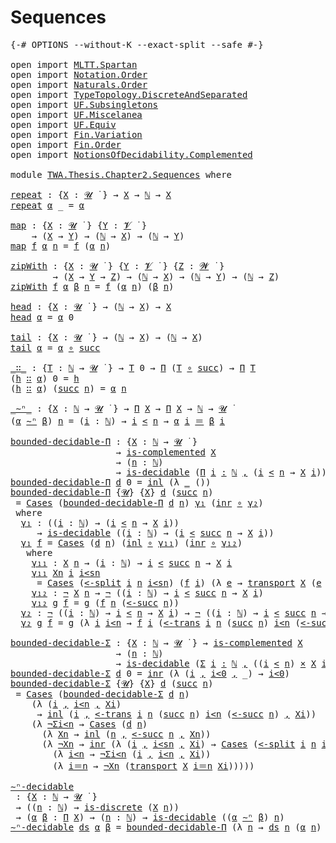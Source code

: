 # Sequences

<pre class="Agda"><a id="22" class="Symbol">{-#</a> <a id="26" class="Keyword">OPTIONS</a> <a id="34" class="Pragma">--without-K</a> <a id="46" class="Pragma">--exact-split</a> <a id="60" class="Pragma">--safe</a> <a id="67" class="Symbol">#-}</a>

<a id="72" class="Keyword">open</a> <a id="77" class="Keyword">import</a> <a id="84" href="MLTT.Spartan.html" class="Module">MLTT.Spartan</a>
<a id="97" class="Keyword">open</a> <a id="102" class="Keyword">import</a> <a id="109" href="Notation.Order.html" class="Module">Notation.Order</a>
<a id="124" class="Keyword">open</a> <a id="129" class="Keyword">import</a> <a id="136" href="Naturals.Order.html" class="Module">Naturals.Order</a>
<a id="151" class="Keyword">open</a> <a id="156" class="Keyword">import</a> <a id="163" href="TypeTopology.DiscreteAndSeparated.html" class="Module">TypeTopology.DiscreteAndSeparated</a>
<a id="197" class="Keyword">open</a> <a id="202" class="Keyword">import</a> <a id="209" href="UF.Subsingletons.html" class="Module">UF.Subsingletons</a>
<a id="226" class="Keyword">open</a> <a id="231" class="Keyword">import</a> <a id="238" href="UF.Miscelanea.html" class="Module">UF.Miscelanea</a>
<a id="252" class="Keyword">open</a> <a id="257" class="Keyword">import</a> <a id="264" href="UF.Equiv.html" class="Module">UF.Equiv</a>
<a id="273" class="Keyword">open</a> <a id="278" class="Keyword">import</a> <a id="285" href="Fin.Variation.html" class="Module">Fin.Variation</a>
<a id="299" class="Keyword">open</a> <a id="304" class="Keyword">import</a> <a id="311" href="Fin.Order.html" class="Module">Fin.Order</a>
<a id="321" class="Keyword">open</a> <a id="326" class="Keyword">import</a> <a id="333" href="NotionsOfDecidability.Complemented.html" class="Module">NotionsOfDecidability.Complemented</a>

<a id="369" class="Keyword">module</a> <a id="376" href="TWA.Thesis.Chapter2.Sequences.html" class="Module">TWA.Thesis.Chapter2.Sequences</a> <a id="406" class="Keyword">where</a>

<a id="repeat"></a><a id="413" href="TWA.Thesis.Chapter2.Sequences.html#413" class="Function">repeat</a> <a id="420" class="Symbol">:</a> <a id="422" class="Symbol">{</a><a id="423" href="TWA.Thesis.Chapter2.Sequences.html#423" class="Bound">X</a> <a id="425" class="Symbol">:</a> <a id="427" href="MLTT.Universes.html#265" class="Generalizable">𝓤</a> <a id="429" href="MLTT.Universes.html#408" class="Function Operator">̇</a> <a id="431" class="Symbol">}</a> <a id="433" class="Symbol">→</a> <a id="435" href="TWA.Thesis.Chapter2.Sequences.html#423" class="Bound">X</a> <a id="437" class="Symbol">→</a> <a id="439" href="MLTT.Natural-Numbers-Type.html#110" class="Datatype">ℕ</a> <a id="441" class="Symbol">→</a> <a id="443" href="TWA.Thesis.Chapter2.Sequences.html#423" class="Bound">X</a>
<a id="445" href="TWA.Thesis.Chapter2.Sequences.html#413" class="Function">repeat</a> <a id="452" href="TWA.Thesis.Chapter2.Sequences.html#452" class="Bound">α</a> <a id="454" class="Symbol">_</a> <a id="456" class="Symbol">=</a> <a id="458" href="TWA.Thesis.Chapter2.Sequences.html#452" class="Bound">α</a>

<a id="map"></a><a id="461" href="TWA.Thesis.Chapter2.Sequences.html#461" class="Function">map</a> <a id="465" class="Symbol">:</a> <a id="467" class="Symbol">{</a><a id="468" href="TWA.Thesis.Chapter2.Sequences.html#468" class="Bound">X</a> <a id="470" class="Symbol">:</a> <a id="472" href="MLTT.Universes.html#265" class="Generalizable">𝓤</a> <a id="474" href="MLTT.Universes.html#408" class="Function Operator">̇</a> <a id="476" class="Symbol">}</a> <a id="478" class="Symbol">{</a><a id="479" href="TWA.Thesis.Chapter2.Sequences.html#479" class="Bound">Y</a> <a id="481" class="Symbol">:</a> <a id="483" href="MLTT.Universes.html#267" class="Generalizable">𝓥</a> <a id="485" href="MLTT.Universes.html#408" class="Function Operator">̇</a> <a id="487" class="Symbol">}</a>
    <a id="493" class="Symbol">→</a> <a id="495" class="Symbol">(</a><a id="496" href="TWA.Thesis.Chapter2.Sequences.html#468" class="Bound">X</a> <a id="498" class="Symbol">→</a> <a id="500" href="TWA.Thesis.Chapter2.Sequences.html#479" class="Bound">Y</a><a id="501" class="Symbol">)</a> <a id="503" class="Symbol">→</a> <a id="505" class="Symbol">(</a><a id="506" href="MLTT.Natural-Numbers-Type.html#110" class="Datatype">ℕ</a> <a id="508" class="Symbol">→</a> <a id="510" href="TWA.Thesis.Chapter2.Sequences.html#468" class="Bound">X</a><a id="511" class="Symbol">)</a> <a id="513" class="Symbol">→</a> <a id="515" class="Symbol">(</a><a id="516" href="MLTT.Natural-Numbers-Type.html#110" class="Datatype">ℕ</a> <a id="518" class="Symbol">→</a> <a id="520" href="TWA.Thesis.Chapter2.Sequences.html#479" class="Bound">Y</a><a id="521" class="Symbol">)</a>
<a id="523" href="TWA.Thesis.Chapter2.Sequences.html#461" class="Function">map</a> <a id="527" href="TWA.Thesis.Chapter2.Sequences.html#527" class="Bound">f</a> <a id="529" href="TWA.Thesis.Chapter2.Sequences.html#529" class="Bound">α</a> <a id="531" href="TWA.Thesis.Chapter2.Sequences.html#531" class="Bound">n</a> <a id="533" class="Symbol">=</a> <a id="535" href="TWA.Thesis.Chapter2.Sequences.html#527" class="Bound">f</a> <a id="537" class="Symbol">(</a><a id="538" href="TWA.Thesis.Chapter2.Sequences.html#529" class="Bound">α</a> <a id="540" href="TWA.Thesis.Chapter2.Sequences.html#531" class="Bound">n</a><a id="541" class="Symbol">)</a>

<a id="zipWith"></a><a id="544" href="TWA.Thesis.Chapter2.Sequences.html#544" class="Function">zipWith</a> <a id="552" class="Symbol">:</a> <a id="554" class="Symbol">{</a><a id="555" href="TWA.Thesis.Chapter2.Sequences.html#555" class="Bound">X</a> <a id="557" class="Symbol">:</a> <a id="559" href="MLTT.Universes.html#265" class="Generalizable">𝓤</a> <a id="561" href="MLTT.Universes.html#408" class="Function Operator">̇</a> <a id="563" class="Symbol">}</a> <a id="565" class="Symbol">{</a><a id="566" href="TWA.Thesis.Chapter2.Sequences.html#566" class="Bound">Y</a> <a id="568" class="Symbol">:</a> <a id="570" href="MLTT.Universes.html#267" class="Generalizable">𝓥</a> <a id="572" href="MLTT.Universes.html#408" class="Function Operator">̇</a> <a id="574" class="Symbol">}</a> <a id="576" class="Symbol">{</a><a id="577" href="TWA.Thesis.Chapter2.Sequences.html#577" class="Bound">Z</a> <a id="579" class="Symbol">:</a> <a id="581" href="MLTT.Universes.html#269" class="Generalizable">𝓦</a> <a id="583" href="MLTT.Universes.html#408" class="Function Operator">̇</a> <a id="585" class="Symbol">}</a>
        <a id="595" class="Symbol">→</a> <a id="597" class="Symbol">(</a><a id="598" href="TWA.Thesis.Chapter2.Sequences.html#555" class="Bound">X</a> <a id="600" class="Symbol">→</a> <a id="602" href="TWA.Thesis.Chapter2.Sequences.html#566" class="Bound">Y</a> <a id="604" class="Symbol">→</a> <a id="606" href="TWA.Thesis.Chapter2.Sequences.html#577" class="Bound">Z</a><a id="607" class="Symbol">)</a> <a id="609" class="Symbol">→</a> <a id="611" class="Symbol">(</a><a id="612" href="MLTT.Natural-Numbers-Type.html#110" class="Datatype">ℕ</a> <a id="614" class="Symbol">→</a> <a id="616" href="TWA.Thesis.Chapter2.Sequences.html#555" class="Bound">X</a><a id="617" class="Symbol">)</a> <a id="619" class="Symbol">→</a> <a id="621" class="Symbol">(</a><a id="622" href="MLTT.Natural-Numbers-Type.html#110" class="Datatype">ℕ</a> <a id="624" class="Symbol">→</a> <a id="626" href="TWA.Thesis.Chapter2.Sequences.html#566" class="Bound">Y</a><a id="627" class="Symbol">)</a> <a id="629" class="Symbol">→</a> <a id="631" class="Symbol">(</a><a id="632" href="MLTT.Natural-Numbers-Type.html#110" class="Datatype">ℕ</a> <a id="634" class="Symbol">→</a> <a id="636" href="TWA.Thesis.Chapter2.Sequences.html#577" class="Bound">Z</a><a id="637" class="Symbol">)</a>
<a id="639" href="TWA.Thesis.Chapter2.Sequences.html#544" class="Function">zipWith</a> <a id="647" href="TWA.Thesis.Chapter2.Sequences.html#647" class="Bound">f</a> <a id="649" href="TWA.Thesis.Chapter2.Sequences.html#649" class="Bound">α</a> <a id="651" href="TWA.Thesis.Chapter2.Sequences.html#651" class="Bound">β</a> <a id="653" href="TWA.Thesis.Chapter2.Sequences.html#653" class="Bound">n</a> <a id="655" class="Symbol">=</a> <a id="657" href="TWA.Thesis.Chapter2.Sequences.html#647" class="Bound">f</a> <a id="659" class="Symbol">(</a><a id="660" href="TWA.Thesis.Chapter2.Sequences.html#649" class="Bound">α</a> <a id="662" href="TWA.Thesis.Chapter2.Sequences.html#653" class="Bound">n</a><a id="663" class="Symbol">)</a> <a id="665" class="Symbol">(</a><a id="666" href="TWA.Thesis.Chapter2.Sequences.html#651" class="Bound">β</a> <a id="668" href="TWA.Thesis.Chapter2.Sequences.html#653" class="Bound">n</a><a id="669" class="Symbol">)</a>

<a id="head"></a><a id="672" href="TWA.Thesis.Chapter2.Sequences.html#672" class="Function">head</a> <a id="677" class="Symbol">:</a> <a id="679" class="Symbol">{</a><a id="680" href="TWA.Thesis.Chapter2.Sequences.html#680" class="Bound">X</a> <a id="682" class="Symbol">:</a> <a id="684" href="MLTT.Universes.html#265" class="Generalizable">𝓤</a> <a id="686" href="MLTT.Universes.html#408" class="Function Operator">̇</a> <a id="688" class="Symbol">}</a> <a id="690" class="Symbol">→</a> <a id="692" class="Symbol">(</a><a id="693" href="MLTT.Natural-Numbers-Type.html#110" class="Datatype">ℕ</a> <a id="695" class="Symbol">→</a> <a id="697" href="TWA.Thesis.Chapter2.Sequences.html#680" class="Bound">X</a><a id="698" class="Symbol">)</a> <a id="700" class="Symbol">→</a> <a id="702" href="TWA.Thesis.Chapter2.Sequences.html#680" class="Bound">X</a>
<a id="704" href="TWA.Thesis.Chapter2.Sequences.html#672" class="Function">head</a> <a id="709" href="TWA.Thesis.Chapter2.Sequences.html#709" class="Bound">α</a> <a id="711" class="Symbol">=</a> <a id="713" href="TWA.Thesis.Chapter2.Sequences.html#709" class="Bound">α</a> <a id="715" class="Number">0</a>

<a id="tail"></a><a id="718" href="TWA.Thesis.Chapter2.Sequences.html#718" class="Function">tail</a> <a id="723" class="Symbol">:</a> <a id="725" class="Symbol">{</a><a id="726" href="TWA.Thesis.Chapter2.Sequences.html#726" class="Bound">X</a> <a id="728" class="Symbol">:</a> <a id="730" href="MLTT.Universes.html#265" class="Generalizable">𝓤</a> <a id="732" href="MLTT.Universes.html#408" class="Function Operator">̇</a> <a id="734" class="Symbol">}</a> <a id="736" class="Symbol">→</a> <a id="738" class="Symbol">(</a><a id="739" href="MLTT.Natural-Numbers-Type.html#110" class="Datatype">ℕ</a> <a id="741" class="Symbol">→</a> <a id="743" href="TWA.Thesis.Chapter2.Sequences.html#726" class="Bound">X</a><a id="744" class="Symbol">)</a> <a id="746" class="Symbol">→</a> <a id="748" class="Symbol">(</a><a id="749" href="MLTT.Natural-Numbers-Type.html#110" class="Datatype">ℕ</a> <a id="751" class="Symbol">→</a> <a id="753" href="TWA.Thesis.Chapter2.Sequences.html#726" class="Bound">X</a><a id="754" class="Symbol">)</a>
<a id="756" href="TWA.Thesis.Chapter2.Sequences.html#718" class="Function">tail</a> <a id="761" href="TWA.Thesis.Chapter2.Sequences.html#761" class="Bound">α</a> <a id="763" class="Symbol">=</a> <a id="765" href="TWA.Thesis.Chapter2.Sequences.html#761" class="Bound">α</a> <a id="767" href="MLTT.Pi.html#527" class="Function Operator">∘</a> <a id="769" href="MLTT.Natural-Numbers-Type.html#137" class="InductiveConstructor">succ</a>

<a id="_∷_"></a><a id="775" href="TWA.Thesis.Chapter2.Sequences.html#775" class="Function Operator">_∷_</a> <a id="779" class="Symbol">:</a> <a id="781" class="Symbol">{</a><a id="782" href="TWA.Thesis.Chapter2.Sequences.html#782" class="Bound">T</a> <a id="784" class="Symbol">:</a> <a id="786" href="MLTT.Natural-Numbers-Type.html#110" class="Datatype">ℕ</a> <a id="788" class="Symbol">→</a> <a id="790" href="MLTT.Universes.html#265" class="Generalizable">𝓤</a> <a id="792" href="MLTT.Universes.html#408" class="Function Operator">̇</a> <a id="794" class="Symbol">}</a> <a id="796" class="Symbol">→</a> <a id="798" href="TWA.Thesis.Chapter2.Sequences.html#782" class="Bound">T</a> <a id="800" class="Number">0</a> <a id="802" class="Symbol">→</a> <a id="804" href="MLTT.Pi.html#178" class="Function">Π</a> <a id="806" class="Symbol">(</a><a id="807" href="TWA.Thesis.Chapter2.Sequences.html#782" class="Bound">T</a> <a id="809" href="MLTT.Pi.html#527" class="Function Operator">∘</a> <a id="811" href="MLTT.Natural-Numbers-Type.html#137" class="InductiveConstructor">succ</a><a id="815" class="Symbol">)</a> <a id="817" class="Symbol">→</a> <a id="819" href="MLTT.Pi.html#178" class="Function">Π</a> <a id="821" href="TWA.Thesis.Chapter2.Sequences.html#782" class="Bound">T</a>
<a id="823" class="Symbol">(</a><a id="824" href="TWA.Thesis.Chapter2.Sequences.html#824" class="Bound">h</a> <a id="826" href="TWA.Thesis.Chapter2.Sequences.html#775" class="Function Operator">∷</a> <a id="828" href="TWA.Thesis.Chapter2.Sequences.html#828" class="Bound">α</a><a id="829" class="Symbol">)</a> <a id="831" class="Number">0</a> <a id="833" class="Symbol">=</a> <a id="835" href="TWA.Thesis.Chapter2.Sequences.html#824" class="Bound">h</a>
<a id="837" class="Symbol">(</a><a id="838" href="TWA.Thesis.Chapter2.Sequences.html#838" class="Bound">h</a> <a id="840" href="TWA.Thesis.Chapter2.Sequences.html#775" class="Function Operator">∷</a> <a id="842" href="TWA.Thesis.Chapter2.Sequences.html#842" class="Bound">α</a><a id="843" class="Symbol">)</a> <a id="845" class="Symbol">(</a><a id="846" href="MLTT.Natural-Numbers-Type.html#137" class="InductiveConstructor">succ</a> <a id="851" href="TWA.Thesis.Chapter2.Sequences.html#851" class="Bound">n</a><a id="852" class="Symbol">)</a> <a id="854" class="Symbol">=</a> <a id="856" href="TWA.Thesis.Chapter2.Sequences.html#842" class="Bound">α</a> <a id="858" href="TWA.Thesis.Chapter2.Sequences.html#851" class="Bound">n</a>

<a id="_∼ⁿ_"></a><a id="861" href="TWA.Thesis.Chapter2.Sequences.html#861" class="Function Operator">_∼ⁿ_</a> <a id="866" class="Symbol">:</a> <a id="868" class="Symbol">{</a><a id="869" href="TWA.Thesis.Chapter2.Sequences.html#869" class="Bound">X</a> <a id="871" class="Symbol">:</a> <a id="873" href="MLTT.Natural-Numbers-Type.html#110" class="Datatype">ℕ</a> <a id="875" class="Symbol">→</a> <a id="877" href="MLTT.Universes.html#265" class="Generalizable">𝓤</a> <a id="879" href="MLTT.Universes.html#408" class="Function Operator">̇</a> <a id="881" class="Symbol">}</a> <a id="883" class="Symbol">→</a> <a id="885" href="MLTT.Pi.html#178" class="Function">Π</a> <a id="887" href="TWA.Thesis.Chapter2.Sequences.html#869" class="Bound">X</a> <a id="889" class="Symbol">→</a> <a id="891" href="MLTT.Pi.html#178" class="Function">Π</a> <a id="893" href="TWA.Thesis.Chapter2.Sequences.html#869" class="Bound">X</a> <a id="895" class="Symbol">→</a> <a id="897" href="MLTT.Natural-Numbers-Type.html#110" class="Datatype">ℕ</a> <a id="899" class="Symbol">→</a> <a id="901" href="MLTT.Universes.html#265" class="Generalizable">𝓤</a> <a id="903" href="MLTT.Universes.html#408" class="Function Operator">̇</a>
<a id="905" class="Symbol">(</a><a id="906" href="TWA.Thesis.Chapter2.Sequences.html#906" class="Bound">α</a> <a id="908" href="TWA.Thesis.Chapter2.Sequences.html#861" class="Function Operator">∼ⁿ</a> <a id="911" href="TWA.Thesis.Chapter2.Sequences.html#911" class="Bound">β</a><a id="912" class="Symbol">)</a> <a id="914" href="TWA.Thesis.Chapter2.Sequences.html#914" class="Bound">n</a> <a id="916" class="Symbol">=</a> <a id="918" class="Symbol">(</a><a id="919" href="TWA.Thesis.Chapter2.Sequences.html#919" class="Bound">i</a> <a id="921" class="Symbol">:</a> <a id="923" href="MLTT.Natural-Numbers-Type.html#110" class="Datatype">ℕ</a><a id="924" class="Symbol">)</a> <a id="926" class="Symbol">→</a> <a id="928" href="TWA.Thesis.Chapter2.Sequences.html#919" class="Bound">i</a> <a id="930" href="Notation.Order.html#287" class="Field Operator">&lt;</a> <a id="932" href="TWA.Thesis.Chapter2.Sequences.html#914" class="Bound">n</a> <a id="934" class="Symbol">→</a> <a id="936" href="TWA.Thesis.Chapter2.Sequences.html#906" class="Bound">α</a> <a id="938" href="TWA.Thesis.Chapter2.Sequences.html#919" class="Bound">i</a> <a id="940" href="MLTT.Id.html#207" class="Datatype Operator">＝</a> <a id="942" href="TWA.Thesis.Chapter2.Sequences.html#911" class="Bound">β</a> <a id="944" href="TWA.Thesis.Chapter2.Sequences.html#919" class="Bound">i</a>

<a id="bounded-decidable-Π"></a><a id="947" href="TWA.Thesis.Chapter2.Sequences.html#947" class="Function">bounded-decidable-Π</a> <a id="967" class="Symbol">:</a> <a id="969" class="Symbol">{</a><a id="970" href="TWA.Thesis.Chapter2.Sequences.html#970" class="Bound">X</a> <a id="972" class="Symbol">:</a> <a id="974" href="MLTT.Natural-Numbers-Type.html#110" class="Datatype">ℕ</a> <a id="976" class="Symbol">→</a> <a id="978" href="MLTT.Universes.html#265" class="Generalizable">𝓤</a> <a id="980" href="MLTT.Universes.html#408" class="Function Operator">̇</a> <a id="982" class="Symbol">}</a>
                    <a id="1004" class="Symbol">→</a> <a id="1006" href="NotionsOfDecidability.Complemented.html#500" class="Function">is-complemented</a> <a id="1022" href="TWA.Thesis.Chapter2.Sequences.html#970" class="Bound">X</a>
                    <a id="1044" class="Symbol">→</a> <a id="1046" class="Symbol">(</a><a id="1047" href="TWA.Thesis.Chapter2.Sequences.html#1047" class="Bound">n</a> <a id="1049" class="Symbol">:</a> <a id="1051" href="MLTT.Natural-Numbers-Type.html#110" class="Datatype">ℕ</a><a id="1052" class="Symbol">)</a>
                    <a id="1074" class="Symbol">→</a> <a id="1076" href="MLTT.Negation.html#625" class="Function">is-decidable</a> <a id="1089" class="Symbol">(</a><a id="1090" href="MLTT.Pi.html#335" class="Function">Π</a> <a id="1092" href="TWA.Thesis.Chapter2.Sequences.html#1092" class="Bound">i</a> <a id="1094" href="MLTT.Pi.html#335" class="Function">꞉</a> <a id="1096" href="MLTT.Natural-Numbers-Type.html#110" class="Datatype">ℕ</a> <a id="1098" href="MLTT.Pi.html#335" class="Function">,</a> <a id="1100" class="Symbol">(</a><a id="1101" href="TWA.Thesis.Chapter2.Sequences.html#1092" class="Bound">i</a> <a id="1103" href="Notation.Order.html#287" class="Field Operator">&lt;</a> <a id="1105" href="TWA.Thesis.Chapter2.Sequences.html#1047" class="Bound">n</a> <a id="1107" class="Symbol">→</a> <a id="1109" href="TWA.Thesis.Chapter2.Sequences.html#970" class="Bound">X</a> <a id="1111" href="TWA.Thesis.Chapter2.Sequences.html#1092" class="Bound">i</a><a id="1112" class="Symbol">))</a>
<a id="1115" href="TWA.Thesis.Chapter2.Sequences.html#947" class="Function">bounded-decidable-Π</a> <a id="1135" href="TWA.Thesis.Chapter2.Sequences.html#1135" class="Bound">d</a> <a id="1137" class="Number">0</a> <a id="1139" class="Symbol">=</a> <a id="1141" href="MLTT.Plus-Type.html#184" class="InductiveConstructor">inl</a> <a id="1145" class="Symbol">(λ</a> <a id="1148" href="TWA.Thesis.Chapter2.Sequences.html#1148" class="Bound">_</a> <a id="1150" class="Symbol">())</a>
<a id="1154" href="TWA.Thesis.Chapter2.Sequences.html#947" class="Function">bounded-decidable-Π</a> <a id="1174" class="Symbol">{</a><a id="1175" href="TWA.Thesis.Chapter2.Sequences.html#1175" class="Bound">𝓤</a><a id="1176" class="Symbol">}</a> <a id="1178" class="Symbol">{</a><a id="1179" href="TWA.Thesis.Chapter2.Sequences.html#1179" class="Bound">X</a><a id="1180" class="Symbol">}</a> <a id="1182" href="TWA.Thesis.Chapter2.Sequences.html#1182" class="Bound">d</a> <a id="1184" class="Symbol">(</a><a id="1185" href="MLTT.Natural-Numbers-Type.html#137" class="InductiveConstructor">succ</a> <a id="1190" href="TWA.Thesis.Chapter2.Sequences.html#1190" class="Bound">n</a><a id="1191" class="Symbol">)</a>
 <a id="1194" class="Symbol">=</a> <a id="1196" href="MLTT.Plus.html#597" class="Function">Cases</a> <a id="1202" class="Symbol">(</a><a id="1203" href="TWA.Thesis.Chapter2.Sequences.html#947" class="Function">bounded-decidable-Π</a> <a id="1223" href="TWA.Thesis.Chapter2.Sequences.html#1182" class="Bound">d</a> <a id="1225" href="TWA.Thesis.Chapter2.Sequences.html#1190" class="Bound">n</a><a id="1226" class="Symbol">)</a> <a id="1228" href="TWA.Thesis.Chapter2.Sequences.html#1251" class="Function">γ₁</a> <a id="1231" class="Symbol">(</a><a id="1232" href="MLTT.Plus-Type.html#201" class="InductiveConstructor">inr</a> <a id="1236" href="MLTT.Pi.html#527" class="Function Operator">∘</a> <a id="1238" href="TWA.Thesis.Chapter2.Sequences.html#1600" class="Function">γ₂</a><a id="1240" class="Symbol">)</a>
 <a id="1243" class="Keyword">where</a>
  <a id="1251" href="TWA.Thesis.Chapter2.Sequences.html#1251" class="Function">γ₁</a> <a id="1254" class="Symbol">:</a> <a id="1256" class="Symbol">((</a><a id="1258" href="TWA.Thesis.Chapter2.Sequences.html#1258" class="Bound">i</a> <a id="1260" class="Symbol">:</a> <a id="1262" href="MLTT.Natural-Numbers-Type.html#110" class="Datatype">ℕ</a><a id="1263" class="Symbol">)</a> <a id="1265" class="Symbol">→</a> <a id="1267" class="Symbol">(</a><a id="1268" href="TWA.Thesis.Chapter2.Sequences.html#1258" class="Bound">i</a> <a id="1270" href="Notation.Order.html#287" class="Field Operator">&lt;</a> <a id="1272" href="TWA.Thesis.Chapter2.Sequences.html#1190" class="Bound">n</a> <a id="1274" class="Symbol">→</a> <a id="1276" href="TWA.Thesis.Chapter2.Sequences.html#1179" class="Bound">X</a> <a id="1278" href="TWA.Thesis.Chapter2.Sequences.html#1258" class="Bound">i</a><a id="1279" class="Symbol">))</a>
     <a id="1287" class="Symbol">→</a> <a id="1289" href="MLTT.Negation.html#625" class="Function">is-decidable</a> <a id="1302" class="Symbol">((</a><a id="1304" href="TWA.Thesis.Chapter2.Sequences.html#1304" class="Bound">i</a> <a id="1306" class="Symbol">:</a> <a id="1308" href="MLTT.Natural-Numbers-Type.html#110" class="Datatype">ℕ</a><a id="1309" class="Symbol">)</a> <a id="1311" class="Symbol">→</a> <a id="1313" class="Symbol">(</a><a id="1314" href="TWA.Thesis.Chapter2.Sequences.html#1304" class="Bound">i</a> <a id="1316" href="Notation.Order.html#287" class="Field Operator">&lt;</a> <a id="1318" href="MLTT.Natural-Numbers-Type.html#137" class="InductiveConstructor">succ</a> <a id="1323" href="TWA.Thesis.Chapter2.Sequences.html#1190" class="Bound">n</a> <a id="1325" class="Symbol">→</a> <a id="1327" href="TWA.Thesis.Chapter2.Sequences.html#1179" class="Bound">X</a> <a id="1329" href="TWA.Thesis.Chapter2.Sequences.html#1304" class="Bound">i</a><a id="1330" class="Symbol">))</a>
  <a id="1335" href="TWA.Thesis.Chapter2.Sequences.html#1251" class="Function">γ₁</a> <a id="1338" href="TWA.Thesis.Chapter2.Sequences.html#1338" class="Bound">f</a> <a id="1340" class="Symbol">=</a> <a id="1342" href="MLTT.Plus.html#597" class="Function">Cases</a> <a id="1348" class="Symbol">(</a><a id="1349" href="TWA.Thesis.Chapter2.Sequences.html#1182" class="Bound">d</a> <a id="1351" href="TWA.Thesis.Chapter2.Sequences.html#1190" class="Bound">n</a><a id="1352" class="Symbol">)</a> <a id="1354" class="Symbol">(</a><a id="1355" href="MLTT.Plus-Type.html#184" class="InductiveConstructor">inl</a> <a id="1359" href="MLTT.Pi.html#527" class="Function Operator">∘</a> <a id="1361" href="TWA.Thesis.Chapter2.Sequences.html#1391" class="Function">γ₁₁</a><a id="1364" class="Symbol">)</a> <a id="1366" class="Symbol">(</a><a id="1367" href="MLTT.Plus-Type.html#201" class="InductiveConstructor">inr</a> <a id="1371" href="MLTT.Pi.html#527" class="Function Operator">∘</a> <a id="1373" href="TWA.Thesis.Chapter2.Sequences.html#1520" class="Function">γ₁₂</a><a id="1376" class="Symbol">)</a>
   <a id="1381" class="Keyword">where</a>
    <a id="1391" href="TWA.Thesis.Chapter2.Sequences.html#1391" class="Function">γ₁₁</a> <a id="1395" class="Symbol">:</a> <a id="1397" href="TWA.Thesis.Chapter2.Sequences.html#1179" class="Bound">X</a> <a id="1399" href="TWA.Thesis.Chapter2.Sequences.html#1190" class="Bound">n</a> <a id="1401" class="Symbol">→</a> <a id="1403" class="Symbol">(</a><a id="1404" href="TWA.Thesis.Chapter2.Sequences.html#1404" class="Bound">i</a> <a id="1406" class="Symbol">:</a> <a id="1408" href="MLTT.Natural-Numbers-Type.html#110" class="Datatype">ℕ</a><a id="1409" class="Symbol">)</a> <a id="1411" class="Symbol">→</a> <a id="1413" href="TWA.Thesis.Chapter2.Sequences.html#1404" class="Bound">i</a> <a id="1415" href="Notation.Order.html#287" class="Field Operator">&lt;</a> <a id="1417" href="MLTT.Natural-Numbers-Type.html#137" class="InductiveConstructor">succ</a> <a id="1422" href="TWA.Thesis.Chapter2.Sequences.html#1190" class="Bound">n</a> <a id="1424" class="Symbol">→</a> <a id="1426" href="TWA.Thesis.Chapter2.Sequences.html#1179" class="Bound">X</a> <a id="1428" href="TWA.Thesis.Chapter2.Sequences.html#1404" class="Bound">i</a>
    <a id="1434" href="TWA.Thesis.Chapter2.Sequences.html#1391" class="Function">γ₁₁</a> <a id="1438" href="TWA.Thesis.Chapter2.Sequences.html#1438" class="Bound">Xn</a> <a id="1441" href="TWA.Thesis.Chapter2.Sequences.html#1441" class="Bound">i</a> <a id="1443" href="TWA.Thesis.Chapter2.Sequences.html#1443" class="Bound">i&lt;sn</a>
     <a id="1453" class="Symbol">=</a> <a id="1455" href="MLTT.Plus.html#597" class="Function">Cases</a> <a id="1461" class="Symbol">(</a><a id="1462" href="Naturals.Order.html#5565" class="Function">&lt;-split</a> <a id="1470" href="TWA.Thesis.Chapter2.Sequences.html#1441" class="Bound">i</a> <a id="1472" href="TWA.Thesis.Chapter2.Sequences.html#1190" class="Bound">n</a> <a id="1474" href="TWA.Thesis.Chapter2.Sequences.html#1443" class="Bound">i&lt;sn</a><a id="1478" class="Symbol">)</a> <a id="1480" class="Symbol">(</a><a id="1481" href="TWA.Thesis.Chapter2.Sequences.html#1338" class="Bound">f</a> <a id="1483" href="TWA.Thesis.Chapter2.Sequences.html#1441" class="Bound">i</a><a id="1484" class="Symbol">)</a> <a id="1486" class="Symbol">(λ</a> <a id="1489" href="TWA.Thesis.Chapter2.Sequences.html#1489" class="Bound">e</a> <a id="1491" class="Symbol">→</a> <a id="1493" href="MLTT.Id.html#750" class="Function">transport</a> <a id="1503" href="TWA.Thesis.Chapter2.Sequences.html#1179" class="Bound">X</a> <a id="1505" class="Symbol">(</a><a id="1506" href="TWA.Thesis.Chapter2.Sequences.html#1489" class="Bound">e</a> <a id="1508" href="MLTT.Id.html#1070" class="Function Operator">⁻¹</a><a id="1510" class="Symbol">)</a> <a id="1512" href="TWA.Thesis.Chapter2.Sequences.html#1438" class="Bound">Xn</a><a id="1514" class="Symbol">)</a>
    <a id="1520" href="TWA.Thesis.Chapter2.Sequences.html#1520" class="Function">γ₁₂</a> <a id="1524" class="Symbol">:</a> <a id="1526" href="MLTT.Negation.html#319" class="Function Operator">¬</a> <a id="1528" href="TWA.Thesis.Chapter2.Sequences.html#1179" class="Bound">X</a> <a id="1530" href="TWA.Thesis.Chapter2.Sequences.html#1190" class="Bound">n</a> <a id="1532" class="Symbol">→</a> <a id="1534" href="MLTT.Negation.html#319" class="Function Operator">¬</a> <a id="1536" class="Symbol">((</a><a id="1538" href="TWA.Thesis.Chapter2.Sequences.html#1538" class="Bound">i</a> <a id="1540" class="Symbol">:</a> <a id="1542" href="MLTT.Natural-Numbers-Type.html#110" class="Datatype">ℕ</a><a id="1543" class="Symbol">)</a> <a id="1545" class="Symbol">→</a> <a id="1547" href="TWA.Thesis.Chapter2.Sequences.html#1538" class="Bound">i</a> <a id="1549" href="Notation.Order.html#287" class="Field Operator">&lt;</a> <a id="1551" href="MLTT.Natural-Numbers-Type.html#137" class="InductiveConstructor">succ</a> <a id="1556" href="TWA.Thesis.Chapter2.Sequences.html#1190" class="Bound">n</a> <a id="1558" class="Symbol">→</a> <a id="1560" href="TWA.Thesis.Chapter2.Sequences.html#1179" class="Bound">X</a> <a id="1562" href="TWA.Thesis.Chapter2.Sequences.html#1538" class="Bound">i</a><a id="1563" class="Symbol">)</a>
    <a id="1569" href="TWA.Thesis.Chapter2.Sequences.html#1520" class="Function">γ₁₂</a> <a id="1573" href="TWA.Thesis.Chapter2.Sequences.html#1573" class="Bound">g</a> <a id="1575" href="TWA.Thesis.Chapter2.Sequences.html#1575" class="Bound">f</a> <a id="1577" class="Symbol">=</a> <a id="1579" href="TWA.Thesis.Chapter2.Sequences.html#1573" class="Bound">g</a> <a id="1581" class="Symbol">(</a><a id="1582" href="TWA.Thesis.Chapter2.Sequences.html#1575" class="Bound">f</a> <a id="1584" href="TWA.Thesis.Chapter2.Sequences.html#1190" class="Bound">n</a> <a id="1586" class="Symbol">(</a><a id="1587" href="Naturals.Order.html#4125" class="Function">&lt;-succ</a> <a id="1594" href="TWA.Thesis.Chapter2.Sequences.html#1190" class="Bound">n</a><a id="1595" class="Symbol">))</a>
  <a id="1600" href="TWA.Thesis.Chapter2.Sequences.html#1600" class="Function">γ₂</a> <a id="1603" class="Symbol">:</a> <a id="1605" href="MLTT.Negation.html#319" class="Function Operator">¬</a> <a id="1607" class="Symbol">((</a><a id="1609" href="TWA.Thesis.Chapter2.Sequences.html#1609" class="Bound">i</a> <a id="1611" class="Symbol">:</a> <a id="1613" href="MLTT.Natural-Numbers-Type.html#110" class="Datatype">ℕ</a><a id="1614" class="Symbol">)</a> <a id="1616" class="Symbol">→</a> <a id="1618" href="TWA.Thesis.Chapter2.Sequences.html#1609" class="Bound">i</a> <a id="1620" href="Notation.Order.html#287" class="Field Operator">&lt;</a> <a id="1622" href="TWA.Thesis.Chapter2.Sequences.html#1190" class="Bound">n</a> <a id="1624" class="Symbol">→</a> <a id="1626" href="TWA.Thesis.Chapter2.Sequences.html#1179" class="Bound">X</a> <a id="1628" href="TWA.Thesis.Chapter2.Sequences.html#1609" class="Bound">i</a><a id="1629" class="Symbol">)</a> <a id="1631" class="Symbol">→</a> <a id="1633" href="MLTT.Negation.html#319" class="Function Operator">¬</a> <a id="1635" class="Symbol">((</a><a id="1637" href="TWA.Thesis.Chapter2.Sequences.html#1637" class="Bound">i</a> <a id="1639" class="Symbol">:</a> <a id="1641" href="MLTT.Natural-Numbers-Type.html#110" class="Datatype">ℕ</a><a id="1642" class="Symbol">)</a> <a id="1644" class="Symbol">→</a> <a id="1646" href="TWA.Thesis.Chapter2.Sequences.html#1637" class="Bound">i</a> <a id="1648" href="Notation.Order.html#287" class="Field Operator">&lt;</a> <a id="1650" href="MLTT.Natural-Numbers-Type.html#137" class="InductiveConstructor">succ</a> <a id="1655" href="TWA.Thesis.Chapter2.Sequences.html#1190" class="Bound">n</a> <a id="1657" class="Symbol">→</a> <a id="1659" href="TWA.Thesis.Chapter2.Sequences.html#1179" class="Bound">X</a> <a id="1661" href="TWA.Thesis.Chapter2.Sequences.html#1637" class="Bound">i</a><a id="1662" class="Symbol">)</a>
  <a id="1666" href="TWA.Thesis.Chapter2.Sequences.html#1600" class="Function">γ₂</a> <a id="1669" href="TWA.Thesis.Chapter2.Sequences.html#1669" class="Bound">g</a> <a id="1671" href="TWA.Thesis.Chapter2.Sequences.html#1671" class="Bound">f</a> <a id="1673" class="Symbol">=</a> <a id="1675" href="TWA.Thesis.Chapter2.Sequences.html#1669" class="Bound">g</a> <a id="1677" class="Symbol">(λ</a> <a id="1680" href="TWA.Thesis.Chapter2.Sequences.html#1680" class="Bound">i</a> <a id="1682" href="TWA.Thesis.Chapter2.Sequences.html#1682" class="Bound">i&lt;n</a> <a id="1686" class="Symbol">→</a> <a id="1688" href="TWA.Thesis.Chapter2.Sequences.html#1671" class="Bound">f</a> <a id="1690" href="TWA.Thesis.Chapter2.Sequences.html#1680" class="Bound">i</a> <a id="1692" class="Symbol">(</a><a id="1693" href="Naturals.Order.html#5450" class="Function">&lt;-trans</a> <a id="1701" href="TWA.Thesis.Chapter2.Sequences.html#1680" class="Bound">i</a> <a id="1703" href="TWA.Thesis.Chapter2.Sequences.html#1190" class="Bound">n</a> <a id="1705" class="Symbol">(</a><a id="1706" href="MLTT.Natural-Numbers-Type.html#137" class="InductiveConstructor">succ</a> <a id="1711" href="TWA.Thesis.Chapter2.Sequences.html#1190" class="Bound">n</a><a id="1712" class="Symbol">)</a> <a id="1714" href="TWA.Thesis.Chapter2.Sequences.html#1682" class="Bound">i&lt;n</a> <a id="1718" class="Symbol">(</a><a id="1719" href="Naturals.Order.html#4125" class="Function">&lt;-succ</a> <a id="1726" href="TWA.Thesis.Chapter2.Sequences.html#1190" class="Bound">n</a><a id="1727" class="Symbol">)))</a>

<a id="bounded-decidable-Σ"></a><a id="1732" href="TWA.Thesis.Chapter2.Sequences.html#1732" class="Function">bounded-decidable-Σ</a> <a id="1752" class="Symbol">:</a> <a id="1754" class="Symbol">{</a><a id="1755" href="TWA.Thesis.Chapter2.Sequences.html#1755" class="Bound">X</a> <a id="1757" class="Symbol">:</a> <a id="1759" href="MLTT.Natural-Numbers-Type.html#110" class="Datatype">ℕ</a> <a id="1761" class="Symbol">→</a> <a id="1763" href="MLTT.Universes.html#265" class="Generalizable">𝓤</a> <a id="1765" href="MLTT.Universes.html#408" class="Function Operator">̇</a> <a id="1767" class="Symbol">}</a> <a id="1769" class="Symbol">→</a> <a id="1771" href="NotionsOfDecidability.Complemented.html#500" class="Function">is-complemented</a> <a id="1787" href="TWA.Thesis.Chapter2.Sequences.html#1755" class="Bound">X</a>
                    <a id="1809" class="Symbol">→</a> <a id="1811" class="Symbol">(</a><a id="1812" href="TWA.Thesis.Chapter2.Sequences.html#1812" class="Bound">n</a> <a id="1814" class="Symbol">:</a> <a id="1816" href="MLTT.Natural-Numbers-Type.html#110" class="Datatype">ℕ</a><a id="1817" class="Symbol">)</a>
                    <a id="1839" class="Symbol">→</a> <a id="1841" href="MLTT.Negation.html#625" class="Function">is-decidable</a> <a id="1854" class="Symbol">(</a><a id="1855" href="MLTT.Sigma.html#437" class="Function">Σ</a> <a id="1857" href="TWA.Thesis.Chapter2.Sequences.html#1857" class="Bound">i</a> <a id="1859" href="MLTT.Sigma.html#437" class="Function">꞉</a> <a id="1861" href="MLTT.Natural-Numbers-Type.html#110" class="Datatype">ℕ</a> <a id="1863" href="MLTT.Sigma.html#437" class="Function">,</a> <a id="1865" class="Symbol">((</a><a id="1867" href="TWA.Thesis.Chapter2.Sequences.html#1857" class="Bound">i</a> <a id="1869" href="Notation.Order.html#287" class="Field Operator">&lt;</a> <a id="1871" href="TWA.Thesis.Chapter2.Sequences.html#1812" class="Bound">n</a><a id="1872" class="Symbol">)</a> <a id="1874" href="MLTT.Sigma.html#572" class="Function Operator">×</a> <a id="1876" href="TWA.Thesis.Chapter2.Sequences.html#1755" class="Bound">X</a> <a id="1878" href="TWA.Thesis.Chapter2.Sequences.html#1857" class="Bound">i</a><a id="1879" class="Symbol">))</a>
<a id="1882" href="TWA.Thesis.Chapter2.Sequences.html#1732" class="Function">bounded-decidable-Σ</a> <a id="1902" href="TWA.Thesis.Chapter2.Sequences.html#1902" class="Bound">d</a> <a id="1904" class="Number">0</a> <a id="1906" class="Symbol">=</a> <a id="1908" href="MLTT.Plus-Type.html#201" class="InductiveConstructor">inr</a> <a id="1912" class="Symbol">(λ</a> <a id="1915" class="Symbol">(</a><a id="1916" href="TWA.Thesis.Chapter2.Sequences.html#1916" class="Bound">i</a> <a id="1918" href="MLTT.Sigma.html#409" class="InductiveConstructor Operator">,</a> <a id="1920" href="TWA.Thesis.Chapter2.Sequences.html#1920" class="Bound">i&lt;0</a> <a id="1924" href="MLTT.Sigma.html#409" class="InductiveConstructor Operator">,</a> <a id="1926" class="Symbol">_)</a> <a id="1929" class="Symbol">→</a> <a id="1931" href="TWA.Thesis.Chapter2.Sequences.html#1920" class="Bound">i&lt;0</a><a id="1934" class="Symbol">)</a>
<a id="1936" href="TWA.Thesis.Chapter2.Sequences.html#1732" class="Function">bounded-decidable-Σ</a> <a id="1956" class="Symbol">{</a><a id="1957" href="TWA.Thesis.Chapter2.Sequences.html#1957" class="Bound">𝓤</a><a id="1958" class="Symbol">}</a> <a id="1960" class="Symbol">{</a><a id="1961" href="TWA.Thesis.Chapter2.Sequences.html#1961" class="Bound">X</a><a id="1962" class="Symbol">}</a> <a id="1964" href="TWA.Thesis.Chapter2.Sequences.html#1964" class="Bound">d</a> <a id="1966" class="Symbol">(</a><a id="1967" href="MLTT.Natural-Numbers-Type.html#137" class="InductiveConstructor">succ</a> <a id="1972" href="TWA.Thesis.Chapter2.Sequences.html#1972" class="Bound">n</a><a id="1973" class="Symbol">)</a>
 <a id="1976" class="Symbol">=</a> <a id="1978" href="MLTT.Plus.html#597" class="Function">Cases</a> <a id="1984" class="Symbol">(</a><a id="1985" href="TWA.Thesis.Chapter2.Sequences.html#1732" class="Function">bounded-decidable-Σ</a> <a id="2005" href="TWA.Thesis.Chapter2.Sequences.html#1964" class="Bound">d</a> <a id="2007" href="TWA.Thesis.Chapter2.Sequences.html#1972" class="Bound">n</a><a id="2008" class="Symbol">)</a>
    <a id="2014" class="Symbol">(λ</a> <a id="2017" class="Symbol">(</a><a id="2018" href="TWA.Thesis.Chapter2.Sequences.html#2018" class="Bound">i</a> <a id="2020" href="MLTT.Sigma.html#409" class="InductiveConstructor Operator">,</a> <a id="2022" href="TWA.Thesis.Chapter2.Sequences.html#2022" class="Bound">i&lt;n</a> <a id="2026" href="MLTT.Sigma.html#409" class="InductiveConstructor Operator">,</a> <a id="2028" href="TWA.Thesis.Chapter2.Sequences.html#2028" class="Bound">Xi</a><a id="2030" class="Symbol">)</a>
     <a id="2037" class="Symbol">→</a> <a id="2039" href="MLTT.Plus-Type.html#184" class="InductiveConstructor">inl</a> <a id="2043" class="Symbol">(</a><a id="2044" href="TWA.Thesis.Chapter2.Sequences.html#2018" class="Bound">i</a> <a id="2046" href="MLTT.Sigma.html#409" class="InductiveConstructor Operator">,</a> <a id="2048" href="Naturals.Order.html#5450" class="Function">&lt;-trans</a> <a id="2056" href="TWA.Thesis.Chapter2.Sequences.html#2018" class="Bound">i</a> <a id="2058" href="TWA.Thesis.Chapter2.Sequences.html#1972" class="Bound">n</a> <a id="2060" class="Symbol">(</a><a id="2061" href="MLTT.Natural-Numbers-Type.html#137" class="InductiveConstructor">succ</a> <a id="2066" href="TWA.Thesis.Chapter2.Sequences.html#1972" class="Bound">n</a><a id="2067" class="Symbol">)</a> <a id="2069" href="TWA.Thesis.Chapter2.Sequences.html#2022" class="Bound">i&lt;n</a> <a id="2073" class="Symbol">(</a><a id="2074" href="Naturals.Order.html#4125" class="Function">&lt;-succ</a> <a id="2081" href="TWA.Thesis.Chapter2.Sequences.html#1972" class="Bound">n</a><a id="2082" class="Symbol">)</a> <a id="2084" href="MLTT.Sigma.html#409" class="InductiveConstructor Operator">,</a> <a id="2086" href="TWA.Thesis.Chapter2.Sequences.html#2028" class="Bound">Xi</a><a id="2088" class="Symbol">))</a>
    <a id="2095" class="Symbol">(λ</a> <a id="2098" href="TWA.Thesis.Chapter2.Sequences.html#2098" class="Bound">¬Σi&lt;n</a> <a id="2104" class="Symbol">→</a> <a id="2106" href="MLTT.Plus.html#597" class="Function">Cases</a> <a id="2112" class="Symbol">(</a><a id="2113" href="TWA.Thesis.Chapter2.Sequences.html#1964" class="Bound">d</a> <a id="2115" href="TWA.Thesis.Chapter2.Sequences.html#1972" class="Bound">n</a><a id="2116" class="Symbol">)</a>
      <a id="2124" class="Symbol">(λ</a> <a id="2127" href="TWA.Thesis.Chapter2.Sequences.html#2127" class="Bound">Xn</a> <a id="2130" class="Symbol">→</a> <a id="2132" href="MLTT.Plus-Type.html#184" class="InductiveConstructor">inl</a> <a id="2136" class="Symbol">(</a><a id="2137" href="TWA.Thesis.Chapter2.Sequences.html#1972" class="Bound">n</a> <a id="2139" href="MLTT.Sigma.html#409" class="InductiveConstructor Operator">,</a> <a id="2141" href="Naturals.Order.html#4125" class="Function">&lt;-succ</a> <a id="2148" href="TWA.Thesis.Chapter2.Sequences.html#1972" class="Bound">n</a> <a id="2150" href="MLTT.Sigma.html#409" class="InductiveConstructor Operator">,</a> <a id="2152" href="TWA.Thesis.Chapter2.Sequences.html#2127" class="Bound">Xn</a><a id="2154" class="Symbol">))</a>
      <a id="2163" class="Symbol">(λ</a> <a id="2166" href="TWA.Thesis.Chapter2.Sequences.html#2166" class="Bound">¬Xn</a> <a id="2170" class="Symbol">→</a> <a id="2172" href="MLTT.Plus-Type.html#201" class="InductiveConstructor">inr</a> <a id="2176" class="Symbol">(λ</a> <a id="2179" class="Symbol">(</a><a id="2180" href="TWA.Thesis.Chapter2.Sequences.html#2180" class="Bound">i</a> <a id="2182" href="MLTT.Sigma.html#409" class="InductiveConstructor Operator">,</a> <a id="2184" href="TWA.Thesis.Chapter2.Sequences.html#2184" class="Bound">i&lt;sn</a> <a id="2189" href="MLTT.Sigma.html#409" class="InductiveConstructor Operator">,</a> <a id="2191" href="TWA.Thesis.Chapter2.Sequences.html#2191" class="Bound">Xi</a><a id="2193" class="Symbol">)</a> <a id="2195" class="Symbol">→</a> <a id="2197" href="MLTT.Plus.html#597" class="Function">Cases</a> <a id="2203" class="Symbol">(</a><a id="2204" href="Naturals.Order.html#5565" class="Function">&lt;-split</a> <a id="2212" href="TWA.Thesis.Chapter2.Sequences.html#2180" class="Bound">i</a> <a id="2214" href="TWA.Thesis.Chapter2.Sequences.html#1972" class="Bound">n</a> <a id="2216" href="TWA.Thesis.Chapter2.Sequences.html#2184" class="Bound">i&lt;sn</a><a id="2220" class="Symbol">)</a>
        <a id="2230" class="Symbol">(λ</a> <a id="2233" href="TWA.Thesis.Chapter2.Sequences.html#2233" class="Bound">i&lt;n</a> <a id="2237" class="Symbol">→</a> <a id="2239" href="TWA.Thesis.Chapter2.Sequences.html#2098" class="Bound">¬Σi&lt;n</a> <a id="2245" class="Symbol">(</a><a id="2246" href="TWA.Thesis.Chapter2.Sequences.html#2180" class="Bound">i</a> <a id="2248" href="MLTT.Sigma.html#409" class="InductiveConstructor Operator">,</a> <a id="2250" href="TWA.Thesis.Chapter2.Sequences.html#2233" class="Bound">i&lt;n</a> <a id="2254" href="MLTT.Sigma.html#409" class="InductiveConstructor Operator">,</a> <a id="2256" href="TWA.Thesis.Chapter2.Sequences.html#2191" class="Bound">Xi</a><a id="2258" class="Symbol">))</a>
        <a id="2269" class="Symbol">(λ</a> <a id="2272" href="TWA.Thesis.Chapter2.Sequences.html#2272" class="Bound">i＝n</a> <a id="2276" class="Symbol">→</a> <a id="2278" href="TWA.Thesis.Chapter2.Sequences.html#2166" class="Bound">¬Xn</a> <a id="2282" class="Symbol">(</a><a id="2283" href="MLTT.Id.html#750" class="Function">transport</a> <a id="2293" href="TWA.Thesis.Chapter2.Sequences.html#1961" class="Bound">X</a> <a id="2295" href="TWA.Thesis.Chapter2.Sequences.html#2272" class="Bound">i＝n</a> <a id="2299" href="TWA.Thesis.Chapter2.Sequences.html#2191" class="Bound">Xi</a><a id="2301" class="Symbol">)))))</a>

<a id="∼ⁿ-decidable"></a><a id="2308" href="TWA.Thesis.Chapter2.Sequences.html#2308" class="Function">∼ⁿ-decidable</a>
 <a id="2322" class="Symbol">:</a> <a id="2324" class="Symbol">{</a><a id="2325" href="TWA.Thesis.Chapter2.Sequences.html#2325" class="Bound">X</a> <a id="2327" class="Symbol">:</a> <a id="2329" href="MLTT.Natural-Numbers-Type.html#110" class="Datatype">ℕ</a> <a id="2331" class="Symbol">→</a> <a id="2333" href="MLTT.Universes.html#265" class="Generalizable">𝓤</a> <a id="2335" href="MLTT.Universes.html#408" class="Function Operator">̇</a> <a id="2337" class="Symbol">}</a>
 <a id="2340" class="Symbol">→</a> <a id="2342" class="Symbol">((</a><a id="2344" href="TWA.Thesis.Chapter2.Sequences.html#2344" class="Bound">n</a> <a id="2346" class="Symbol">:</a> <a id="2348" href="MLTT.Natural-Numbers-Type.html#110" class="Datatype">ℕ</a><a id="2349" class="Symbol">)</a> <a id="2351" class="Symbol">→</a> <a id="2353" href="TypeTopology.DiscreteAndSeparated.html#1467" class="Function">is-discrete</a> <a id="2365" class="Symbol">(</a><a id="2366" href="TWA.Thesis.Chapter2.Sequences.html#2325" class="Bound">X</a> <a id="2368" href="TWA.Thesis.Chapter2.Sequences.html#2344" class="Bound">n</a><a id="2369" class="Symbol">))</a>
 <a id="2373" class="Symbol">→</a> <a id="2375" class="Symbol">(</a><a id="2376" href="TWA.Thesis.Chapter2.Sequences.html#2376" class="Bound">α</a> <a id="2378" href="TWA.Thesis.Chapter2.Sequences.html#2378" class="Bound">β</a> <a id="2380" class="Symbol">:</a> <a id="2382" href="MLTT.Pi.html#178" class="Function">Π</a> <a id="2384" href="TWA.Thesis.Chapter2.Sequences.html#2325" class="Bound">X</a><a id="2385" class="Symbol">)</a> <a id="2387" class="Symbol">→</a> <a id="2389" class="Symbol">(</a><a id="2390" href="TWA.Thesis.Chapter2.Sequences.html#2390" class="Bound">n</a> <a id="2392" class="Symbol">:</a> <a id="2394" href="MLTT.Natural-Numbers-Type.html#110" class="Datatype">ℕ</a><a id="2395" class="Symbol">)</a> <a id="2397" class="Symbol">→</a> <a id="2399" href="MLTT.Negation.html#625" class="Function">is-decidable</a> <a id="2412" class="Symbol">((</a><a id="2414" href="TWA.Thesis.Chapter2.Sequences.html#2376" class="Bound">α</a> <a id="2416" href="TWA.Thesis.Chapter2.Sequences.html#861" class="Function Operator">∼ⁿ</a> <a id="2419" href="TWA.Thesis.Chapter2.Sequences.html#2378" class="Bound">β</a><a id="2420" class="Symbol">)</a> <a id="2422" href="TWA.Thesis.Chapter2.Sequences.html#2390" class="Bound">n</a><a id="2423" class="Symbol">)</a>
<a id="2425" href="TWA.Thesis.Chapter2.Sequences.html#2308" class="Function">∼ⁿ-decidable</a> <a id="2438" href="TWA.Thesis.Chapter2.Sequences.html#2438" class="Bound">ds</a> <a id="2441" href="TWA.Thesis.Chapter2.Sequences.html#2441" class="Bound">α</a> <a id="2443" href="TWA.Thesis.Chapter2.Sequences.html#2443" class="Bound">β</a> <a id="2445" class="Symbol">=</a> <a id="2447" href="TWA.Thesis.Chapter2.Sequences.html#947" class="Function">bounded-decidable-Π</a> <a id="2467" class="Symbol">(λ</a> <a id="2470" href="TWA.Thesis.Chapter2.Sequences.html#2470" class="Bound">n</a> <a id="2472" class="Symbol">→</a> <a id="2474" href="TWA.Thesis.Chapter2.Sequences.html#2438" class="Bound">ds</a> <a id="2477" href="TWA.Thesis.Chapter2.Sequences.html#2470" class="Bound">n</a> <a id="2479" class="Symbol">(</a><a id="2480" href="TWA.Thesis.Chapter2.Sequences.html#2441" class="Bound">α</a> <a id="2482" href="TWA.Thesis.Chapter2.Sequences.html#2470" class="Bound">n</a><a id="2483" class="Symbol">)</a> <a id="2485" class="Symbol">(</a><a id="2486" href="TWA.Thesis.Chapter2.Sequences.html#2443" class="Bound">β</a> <a id="2488" href="TWA.Thesis.Chapter2.Sequences.html#2470" class="Bound">n</a><a id="2489" class="Symbol">))</a>
</pre>